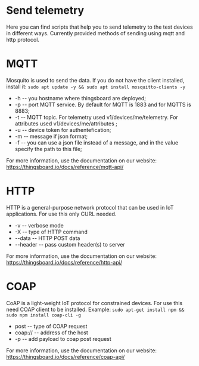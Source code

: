 # Send telemetry


Here you can find scripts that help you to send telemetry to the test devices in different ways. Currently provided methods of sending using mqtt and http protocol.


# MQTT 
Mosquito is used to send the data. If you do not have the client installed, install it:
`sudo apt update -y && sudo apt install mosquitto-clients -y`

- -h -- you hostname where thingsboard are deployed;
- -p -- port MQTT service. By default for MQTT is 1883 and for MQTTS is 8883;
- -t -- MQTT topic. For telemetry used v1/devices/me/telemetry. For attributes used v1/devices/me/attributes ;
- -u -- device token for authentefication;
- -m -- message if json format;
- -f -- you can use a json file instead of a message, and in the value specify the path to this file;

For more information, use the documentation on our website: https://thingsboard.io/docs/reference/mqtt-api/


# HTTP
HTTP is a general-purpose network protocol that can be used in IoT applications.
For use this only CURL needed.

- -v        -- verbose mode
- -X        -- type of HTTP command 
- --data    -- HTTP POST data
- --header  -- pass custom header(s) to server

For more information, use the documentation on our website: https://thingsboard.io/docs/reference/http-api/


# COAP
CoAP is a light-weight IoT protocol for constrained devices.
For use this need COAP client to be installed.
Example: 
`sudo apt-get install npm && sudo npm install coap-cli -g`

- post       -- type of COAP request
- coap://    -- address of the host
- -p         -- add payload to coap post request

For more information, use the documentation on our website: https://thingsboard.io/docs/reference/coap-api/
